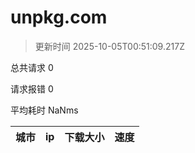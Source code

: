 
  # unpkg.com

  > 更新时间 2025-10-05T00:51:09.217Z
  
  总共请求 0

  请求报错 0

  平均耗时 NaNms

|城市|ip|下载大小|速度|
|-----|----------|---|---|

  